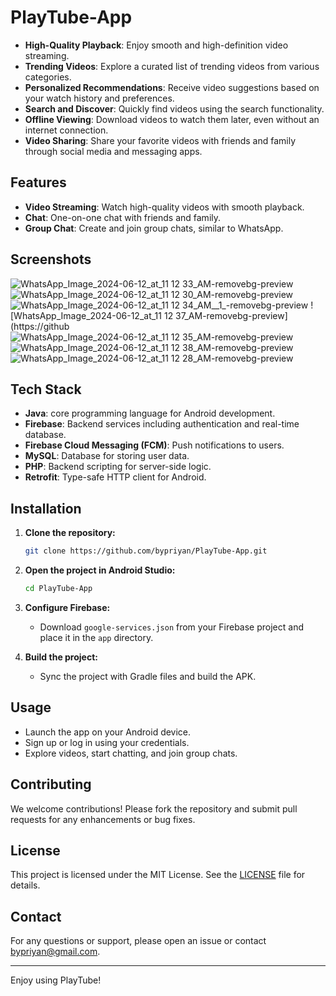 # PlayTube-App

- **High-Quality Playback**: Enjoy smooth and high-definition video streaming.
- **Trending Videos**: Explore a curated list of trending videos from various categories.
- **Personalized Recommendations**: Receive video suggestions based on your watch history and preferences.
- **Search and Discover**: Quickly find videos using the search functionality.
- **Offline Viewing**: Download videos to watch them later, even without an internet connection.
- **Video Sharing**: Share your favorite videos with friends and family through social media and messaging apps.


## Features

- **Video Streaming**: Watch high-quality videos with smooth playback.
- **Chat**: One-on-one chat with friends and family.
- **Group Chat**: Create and join group chats, similar to WhatsApp.

## Screenshots
![WhatsApp_Image_2024-06-12_at_11 12 33_AM-removebg-preview](https://github.com/bypriyan/PlayTube-App/assets/86232180/7bc40fe9-1641-4e48-8e47-59e0e6d7ffae)
![WhatsApp_Image_2024-06-12_at_11 12 30_AM-removebg-preview](https://github.com/bypriyan/PlayTube-App/assets/86232180/6201f7ba-9946-4b3e-85d2-7adba30e210c)
![WhatsApp_Image_2024-06-12_at_11 12 34_AM__1_-removebg-preview](https://github.com/bypriyan/PlayTube-App/assets/86232180/d55f1fd2-7e3c-4fca-95d6-7e71cef838b6)
![WhatsApp_Image_2024-06-12_at_11 12 37_AM-removebg-preview](https://github![WhatsApp_Image_2024-06-12_at_11 12 35_AM-removebg-preview](https://github.com/bypriyan/PlayTube-App/assets/86232180/34019cd5-13b7-400c-874f-9d41a2b2ecd5)
![WhatsApp_Image_2024-06-12_at_11 12 38_AM-removebg-preview](https://github.com/bypriyan/PlayTube-App/assets/86232180/620558cc-452a-41f8-9a08-81530cc889cb)
![WhatsApp_Image_2024-06-12_at_11 12 28_AM-removebg-preview](https://github.com/bypriyan/PlayTube-App/assets/86232180/a7f78400-9528-4820-a6f2-f38420a5b794)


## Tech Stack

- **Java**: core programming language for Android development.
- **Firebase**: Backend services including authentication and real-time database.
- **Firebase Cloud Messaging (FCM)**: Push notifications to users.
- **MySQL**: Database for storing user data.
- **PHP**: Backend scripting for server-side logic.
- **Retrofit**: Type-safe HTTP client for Android.

## Installation

1. **Clone the repository:**
    ```bash
    git clone https://github.com/bypriyan/PlayTube-App.git
    ```

2. **Open the project in Android Studio:**
    ```bash
    cd PlayTube-App
    ```

3. **Configure Firebase:**
    - Download `google-services.json` from your Firebase project and place it in the `app` directory.

4. **Build the project:**
    - Sync the project with Gradle files and build the APK.

## Usage

- Launch the app on your Android device.
- Sign up or log in using your credentials.
- Explore videos, start chatting, and join group chats.

## Contributing

We welcome contributions! Please fork the repository and submit pull requests for any enhancements or bug fixes.

## License

This project is licensed under the MIT License. See the [LICENSE](LICENSE) file for details.

## Contact

For any questions or support, please open an issue or contact bypriyan@gmail.com.

---

Enjoy using PlayTube!
